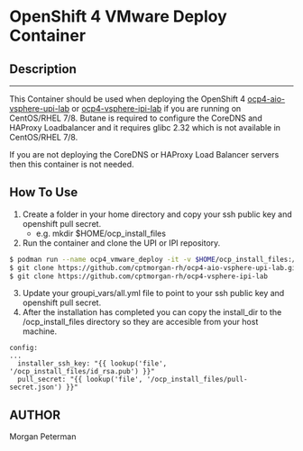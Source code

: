 OpenShift 4 VMware Deploy Container
===========================================

## Description
------------

This Container should be used when deploying the OpenShift 4 [
ocp4-aio-vsphere-upi-lab](https://github.com/cptmorgan-rh/ocp4-aio-vsphere-upi-lab) or [ocp4-vsphere-ipi-lab](https://github.com/cptmorgan-rh/ocp4-vsphere-ipi-lab) if you are running on CentOS/RHEL 7/8. Butane is required to configure the CoreDNS and HAProxy Loadbalancer and it requires glibc 2.32 which is not available in CentOS/RHEL 7/8.

If you are not deploying the CoreDNS or HAProxy Load Balancer servers then this container is not needed.

## How To Use

1) Create a folder in your home directory and copy your ssh public key and openshift pull secret.
    * e.g. mkdir $HOME/ocp\_install\_files
2) Run the container and clone the UPI or IPI repository.

```bash
$ podman run --name ocp4_vmware_deploy -it -v $HOME/ocp_install_files:/ocp_install_files:Z quay.io/mpeterma/ocp4_vmware_deploy
$ git clone https://github.com/cptmorgan-rh/ocp4-aio-vsphere-upi-lab.git
$ git clone https://github.com/cptmorgan-rh/ocp4-vsphere-ipi-lab
```
3) Update your groupi\_vars/all.yml file to point to your ssh public key and openshift pull secret.
4) After the installation has completed you can copy the install\_dir to the /ocp\_install\_files directory so they are accesible from your host machine.

```
config:
...
  installer_ssh_key: "{{ lookup('file', '/ocp_install_files/id_rsa.pub') }}"
  pull_secret: "{{ lookup('file', '/ocp_install_files/pull-secret.json') }}"
```

AUTHOR
------
Morgan Peterman

